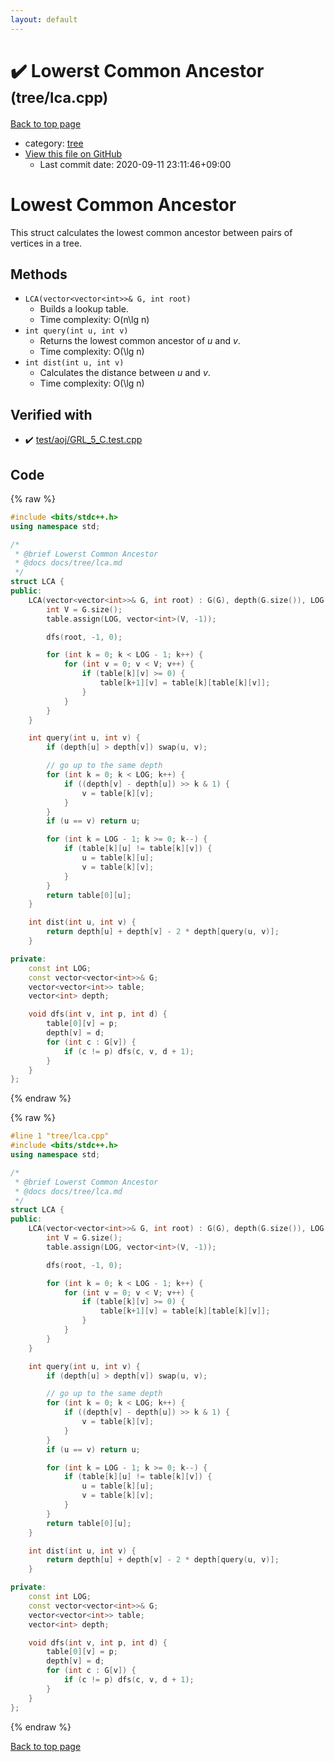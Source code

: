 ```yaml
---
layout: default
---
```


<!-- mathjax config similar to math.stackexchange -->
<script type="text/javascript" async
  src="https://cdnjs.cloudflare.com/ajax/libs/mathjax/2.7.5/MathJax.js?config=TeX-MML-AM_CHTML">
</script>
<script type="text/x-mathjax-config">
  MathJax.Hub.Config({
    TeX: { equationNumbers: { autoNumber: "AMS" }},
    tex2jax: {
      inlineMath: [ ['$','$'] ],
      processEscapes: true
    },
    "HTML-CSS": { matchFontHeight: false },
    displayAlign: "left",
    displayIndent: "2em"
  });
</script>

<script type="text/javascript" src="https://cdnjs.cloudflare.com/ajax/libs/jquery/3.4.1/jquery.min.js"></script>
<script src="https://cdn.jsdelivr.net/npm/jquery-balloon-js@1.1.2/jquery.balloon.min.js" integrity="sha256-ZEYs9VrgAeNuPvs15E39OsyOJaIkXEEt10fzxJ20+2I=" crossorigin="anonymous"></script>
<script type="text/javascript" src="../../assets/js/copy-button.js"></script>
<link rel="stylesheet" href="../../assets/css/copy-button.css" />


# :heavy_check_mark: Lowerst Common Ancestor <small>(tree/lca.cpp)</small>

<a href="../../index.html">Back to top page</a>

* category: <a href="../../index.html#c0af77cf8294ff93a5cdb2963ca9f038">tree</a>
* <a href="{{ site.github.repository_url }}/blob/master/tree/lca.cpp">View this file on GitHub</a>
    - Last commit date: 2020-09-11 23:11:46+09:00




# Lowest Common Ancestor

This struct calculates the lowest common ancestor between pairs of vertices in a tree.

## Methods

- `LCA(vector<vector<int>>& G, int root)`
    - Builds a lookup table.
    - Time complexity: O(n\lg n)
- `int query(int u, int v)`
    - Returns the lowest common ancestor of $u$ and $v$.
    - Time complexity: O(\lg n)
- `int dist(int u, int v)`
    - Calculates the distance between $u$ and $v$.
    - Time complexity: O(\lg n)

## Verified with

* :heavy_check_mark: <a href="../../verify/test/aoj/GRL_5_C.test.cpp.html">test/aoj/GRL_5_C.test.cpp</a>


## Code

<a id="unbundled"></a>
{% raw %}
```cpp
#include <bits/stdc++.h>
using namespace std;

/*
 * @brief Lowerst Common Ancestor
 * @docs docs/tree/lca.md
 */
struct LCA {
public:
    LCA(vector<vector<int>>& G, int root) : G(G), depth(G.size()), LOG(32 - __builtin_clz(G.size())) {
        int V = G.size();
        table.assign(LOG, vector<int>(V, -1));

        dfs(root, -1, 0);

        for (int k = 0; k < LOG - 1; k++) {
            for (int v = 0; v < V; v++) {
                if (table[k][v] >= 0) {
                    table[k+1][v] = table[k][table[k][v]];
                }
            }
        }
    }

    int query(int u, int v) {
        if (depth[u] > depth[v]) swap(u, v);

        // go up to the same depth
        for (int k = 0; k < LOG; k++) {
            if ((depth[v] - depth[u]) >> k & 1) {
                v = table[k][v];
            }
        }
        if (u == v) return u;

        for (int k = LOG - 1; k >= 0; k--) {
            if (table[k][u] != table[k][v]) {
                u = table[k][u];
                v = table[k][v];
            }
        }
        return table[0][u];
    }

    int dist(int u, int v) {
        return depth[u] + depth[v] - 2 * depth[query(u, v)];
    }

private:
    const int LOG;
    const vector<vector<int>>& G;
    vector<vector<int>> table;
    vector<int> depth;

    void dfs(int v, int p, int d) {
        table[0][v] = p;
        depth[v] = d;
        for (int c : G[v]) {
            if (c != p) dfs(c, v, d + 1);
        }
    }
};
```
{% endraw %}

<a id="bundled"></a>
{% raw %}
```cpp
#line 1 "tree/lca.cpp"
#include <bits/stdc++.h>
using namespace std;

/*
 * @brief Lowerst Common Ancestor
 * @docs docs/tree/lca.md
 */
struct LCA {
public:
    LCA(vector<vector<int>>& G, int root) : G(G), depth(G.size()), LOG(32 - __builtin_clz(G.size())) {
        int V = G.size();
        table.assign(LOG, vector<int>(V, -1));

        dfs(root, -1, 0);

        for (int k = 0; k < LOG - 1; k++) {
            for (int v = 0; v < V; v++) {
                if (table[k][v] >= 0) {
                    table[k+1][v] = table[k][table[k][v]];
                }
            }
        }
    }

    int query(int u, int v) {
        if (depth[u] > depth[v]) swap(u, v);

        // go up to the same depth
        for (int k = 0; k < LOG; k++) {
            if ((depth[v] - depth[u]) >> k & 1) {
                v = table[k][v];
            }
        }
        if (u == v) return u;

        for (int k = LOG - 1; k >= 0; k--) {
            if (table[k][u] != table[k][v]) {
                u = table[k][u];
                v = table[k][v];
            }
        }
        return table[0][u];
    }

    int dist(int u, int v) {
        return depth[u] + depth[v] - 2 * depth[query(u, v)];
    }

private:
    const int LOG;
    const vector<vector<int>>& G;
    vector<vector<int>> table;
    vector<int> depth;

    void dfs(int v, int p, int d) {
        table[0][v] = p;
        depth[v] = d;
        for (int c : G[v]) {
            if (c != p) dfs(c, v, d + 1);
        }
    }
};

```
{% endraw %}

<a href="../../index.html">Back to top page</a>

